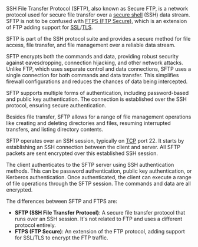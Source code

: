 SSH File Transfer Protocol (SFTP), also known as Secure FTP, is a network protocol used for secure file transfer over a [secure shell](../protocols/ssh.md) (SSH) data stream. SFTP is not to be confused with [FTPS (FTP Secure)](../protocols/ftps.md), which is an extension of FTP adding support for [SSL](../cryptography/ssl.md)/[TLS](../cryptography/tls.md). 

SFTP is part of the SSH protocol suite and provides a secure method for file access, file transfer, and file management over a reliable data stream.

SFTP encrypts both the commands and data, providing robust security against eavesdropping, connection hijacking, and other network attacks. Unlike FTP, which uses separate control and data connections, SFTP uses a single connection for both commands and data transfer. This simplifies firewall configurations and reduces the chances of data being intercepted.

SFTP supports multiple forms of authentication, including password-based and public key authentication. The connection is established over the SSH protocol, ensuring secure authentication.

Besides file transfer, SFTP allows for a range of file management operations like creating and deleting directories and files, resuming interrupted transfers, and listing directory contents.

SFTP operates over an SSH session, typically on [TCP](../networking/tcp.md) port 22. It starts by establishing an SSH connection between the client and server. All SFTP packets are sent encrypted over this established SSH session. 

The client authenticates to the SFTP server using SSH authentication methods. This can be password authentication, public key authentication, or Kerberos authentication. Once authenticated, the client can execute a range of file operations through the SFTP session. The commands and data are all encrypted.

The differences between SFTP and FTPS are:

- **SFTP (SSH File Transfer Protocol)**: A secure file transfer protocol that runs over an SSH session. It's not related to FTP and uses a different protocol entirely.
- **FTPS (FTP Secure)**: An extension of the FTP protocol, adding support for SSL/TLS to encrypt the FTP traffic.


